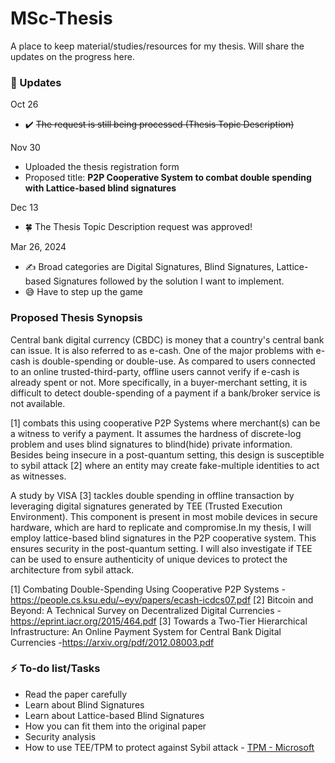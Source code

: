 # MSc-Thesis

A place to keep material/studies/resources for my thesis. Will share the updates on the progress here.

### 📆 Updates

Oct 26 
- ✔️ ~~The request is still being processed (Thesis Topic Description)~~

Nov 30 
- Uploaded the thesis registration form
- Proposed title: **P2P Cooperative System to combat double spending with Lattice-based blind signatures**

Dec 13
- 🍀 The Thesis Topic Description request was approved! 

Mar 26, 2024
- ✍️ Broad categories are Digital Signatures, Blind Signatures, Lattice-based Signatures followed by the solution I want to implement.
- 😅 Have to step up the game
  
### Proposed Thesis Synopsis

Central bank digital currency (CBDC) is money that a country's central bank can issue. It is also referred to as e-cash. One of the major problems with e-cash is double-spending or double-use. As compared to users connected to an online trusted-third-party, offline users cannot verify if e-cash is already spent or not. More specifically, in a buyer-merchant setting, it is difficult to detect double-spending of a payment if a bank/broker service is not available.

[1] combats this using cooperative P2P Systems where merchant(s) can be a witness to verify a payment. It assumes the hardness of discrete-log problem and uses blind signatures to blind(hide) private information. Besides being insecure in a post-quantum setting, this design is susceptible to sybil attack [2] where an entity may create fake-multiple identities to act as witnesses.

A study by VISA [3] tackles double spending in offline transaction by leveraging digital signatures generated by TEE (Trusted Execution Environment). This component is present in most mobile devices in secure hardware, which are hard to replicate and compromise.In my thesis, I will employ lattice-based blind signatures in the P2P cooperative system. This ensures security in the post-quantum setting. I will also investigate if TEE can be used to ensure authenticity of unique devices to protect the architecture from sybil attack.

[1] Combating Double-Spending Using Cooperative P2P Systems -https://people.cs.ksu.edu/~eyv/papers/ecash-icdcs07.pdf
[2] Bitcoin and Beyond: A Technical Survey on Decentralized Digital Currencies - https://eprint.iacr.org/2015/464.pdf
[3] Towards a Two-Tier Hierarchical Infrastructure: An Online Payment System for Central Bank Digital Currencies -https://arxiv.org/pdf/2012.08003.pdf

### ⚡ To-do list/Tasks

- Read the paper carefully
- Learn about Blind Signatures
- Learn about Lattice-based Blind Signatures
- How you can fit them into the original paper
- Security analysis
- How to use TEE/TPM to protect against Sybil attack - [TPM - Microsoft](https://learn.microsoft.com/en-us/windows/security/hardware-security/tpm/trusted-platform-module-overview)
